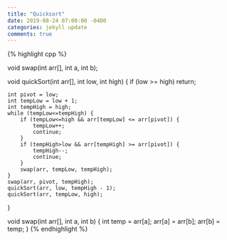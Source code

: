 ```yaml
---
title: "Quicksort"
date: 2019-08-24 07:00:00 -0400
categories: jekyll update
comments: true
---
```


{% highlight cpp %}

void swap(int arr[], int a, int b);

void quickSort(int arr[], int low, int high)
{
	if (low >= high)
		return;

	int pivot = low;
	int tempLow = low + 1;
	int tempHigh = high;
	while (tempLow<=tempHigh) {
		if (tempLow<=high && arr[tempLow] <= arr[pivot]) {
			tempLow++;
			continue;
		}
		if (tempHigh>low && arr[tempHigh] >= arr[pivot]) {
			tempHigh--;
			continue;
		}
		swap(arr, tempLow, tempHigh);
	}
	swap(arr, pivot, tempHigh);
	quickSort(arr, low, tempHigh - 1);
	quickSort(arr, tempLow, high);
}

void swap(int arr[], int a, int b) {
	int temp = arr[a];
	arr[a] = arr[b];
	arr[b] = temp;
}
{% endhighlight %}
